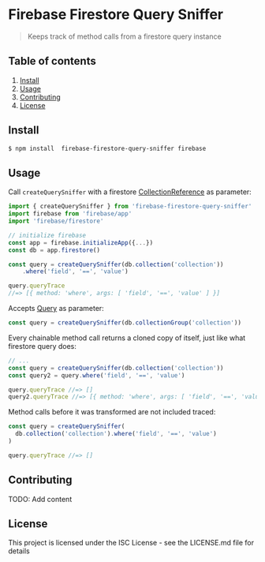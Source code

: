 # Firebase Firestore Query Sniffer

> Keeps track of method calls from a firestore query instance

## Table of contents

1. [Install](#install)
2. [Usage](#usage)
3. [Contributing](#contributing)
4. [License](#license)

## Install

```bash
$ npm install  firebase-firestore-query-sniffer firebase
```

## Usage

Call `createQuerySniffer` with a firestore [CollectionReference](https://firebase.google.com/docs/reference/js/firebase.firestore.CollectionReference) as parameter:

```js
import { createQuerySniffer } from 'firebase-firestore-query-sniffer'
import firebase from 'firebase/app'
import 'firebase/firestore'

// initialize firebase
const app = firebase.initializeApp({...})
const db = app.firestore()

const query = createQuerySniffer(db.collection('collection'))
	.where('field', '==', 'value')

query.queryTrace
//=> [{ method: 'where', args: [ 'field', '==', 'value' ] }]
```

Accepts [Query](https://firebase.google.com/docs/reference/js/firebase.firestore.Query) as parameter:

```js
const query = createQuerySniffer(db.collectionGroup('collection'))
```

Every chainable method call returns a cloned copy of itself, just like what firestore query does:

```js
// ...
const query = createQuerySniffer(db.collection('collection'))
const query2 = query.where('field', '==', 'value')

query.queryTrace //=> []
query2.queryTrace //=> [{ method: 'where', args: [ 'field', '==', 'value' ] }]
```

Method calls before it was transformed are not included traced:

```js
const query = createQuerySniffer(
  db.collection('collection').where('field', '==', 'value')
)

query.queryTrace //=> []
```

## Contributing

TODO: Add content

## License

This project is licensed under the ISC License - see the LICENSE.md file for details
